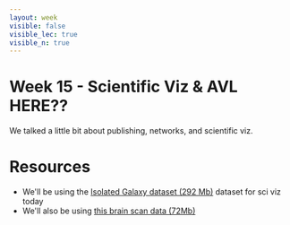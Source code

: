 ```yaml
---
layout: week
visible: false
visible_lec: true
visible_n: true
---
```


# Week 15 - Scientific Viz & AVL HERE??

We talked a little bit about publishing, networks, and scientific viz.

# Resources

 * We'll be using the <a href="http://yt-project.org/data/IsolatedGalaxy.tar.gz" download>Isolated Galaxy dataset (292 Mb)</a> dataset for sci viz today
 * We'll also be using <a href="https://uiuc-ischool-dataviz.github.io/spring2019online/week05/data/single_dicom.h5" download>this brain scan data (72Mb)</a>


